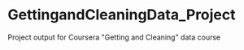 GettingandCleaningData_Project
==============================

Project output for Coursera "Getting and Cleaning" data course
